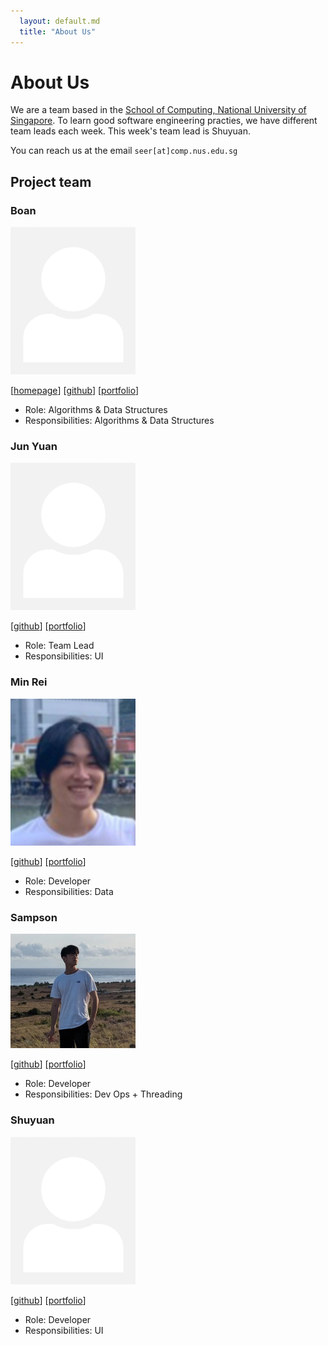 ```yaml
---
  layout: default.md
  title: "About Us"
---
```


# About Us

We are a team based in the [School of Computing, National University of Singapore](http://www.comp.nus.edu.sg). To learn good software engineering practies, we have different team leads each week. This week's team lead is Shuyuan.

You can reach us at the email `seer[at]comp.nus.edu.sg`

## Project team

### Boan

<img src="images/johndoe.png" width="200px">

[[homepage](http://www.comp.nus.edu.sg/~damithch)]
[[github](https://github.com/johndoe)]
[[portfolio](team/johndoe.md)]

* Role: Algorithms & Data Structures
* Responsibilities: Algorithms & Data Structures

### Jun Yuan

<img src="images/johndoe.png" width="200px">

[[github](http://github.com/johndoe)]
[[portfolio](team/johndoe.md)]

* Role: Team Lead
* Responsibilities: UI

### Min Rei

<img src="images/minreiseah.png" width="200px">

[[github](http://github.com/minreiseah)] [[portfolio](team/minrei.md)]

* Role: Developer
* Responsibilities: Data

### Sampson

<img src="images/sampsonye1999.png" width="200px">

[[github](http://github.com/SampsonYe1999)]
[[portfolio](team/sampsonye.md)]

* Role: Developer
* Responsibilities: Dev Ops + Threading

### Shuyuan

<img src="images/johndoe.png" width="200px">

[[github](http://github.com/johndoe)]
[[portfolio](team/johndoe.md)]

* Role: Developer
* Responsibilities: UI
